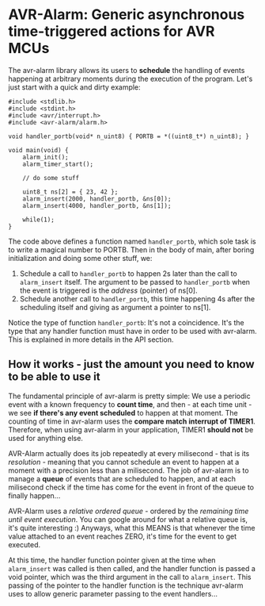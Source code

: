 AVR-Alarm: Generic asynchronous time-triggered actions for AVR MCUs
===================================================================
The avr-alarm library allows its users to **schedule** the handling of events happening at arbitrary moments
during the execution of the program. Let's just start with a quick and dirty example:

    #include <stdlib.h>
    #include <stdint.h>
    #include <avr/interrupt.h>
    #include <avr-alarm/alarm.h>

    void handler_portb(void* n_uint8) { PORTB = *((uint8_t*) n_uint8); }

    void main(void) {
        alarm_init();
        alarm_timer_start();
        
        // do some stuff
        
        uint8_t ns[2] = { 23, 42 };
        alarm_insert(2000, handler_portb, &ns[0]);
        alarm_insert(4000, handler_portb, &ns[1]);
        
        while(1);
    }

The code above defines a function named `handler_portb`, which sole task is to write a magical number to
PORTB. Then in the body of main, after boring initialization and doing some other stuff, we:

1. Schedule a call to `handler_portb` to happen 2s later than the call to `alarm_insert` itself. The argument
   to be passed to `handler_portb` when the event is triggered is the *address* (pointer) of ns[0].
2. Schedule another call to `handler_portb`, this time happening 4s after the scheduling itself and giving as
   argument a pointer to ns[1].

Notice the type of function `handler_portb`: It's not a coincidence. It's the type that any handler function
must have in order to be used with avr-alarm. This is explained in more details in the API section.

How it works - just the amount you need to know to be able to use it
--------------------------------------------------------------------
The fundamental principle of avr-alarm is pretty simple: We use a periodic event with a known frequency to
**count time**, and then - at each time unit - we see **if there's any event scheduled** to happen at that
moment. The counting of time in avr-alarm uses the **compare match interrupt of TIMER1**. Therefore, when
using avr-alarm in your application, TIMER1 **should not** be used for anything else.

AVR-Alarm actually does its job repeatedly at every milisecond - that is its *resolution* - meaning that you
cannot schedule an event to happen at a moment with a precision less than a milisecond. The job of avr-alarm
is to manage a **queue** of events that are scheduled to happen, and at each milisecond check if the time has
come for the event in front of the queue to finally happen...

AVR-Alarm uses a *relative ordered queue* - ordered by the *remaining time until event execution*. You can
google around for what a relative queue is, it's quite interesting :)  Anyways, what this MEANS is that
whenever the time value attached to an event reaches ZERO, it's time for the event to get executed.

At this time, the handler function pointer given at the time when `alarm_insert` was called is then called,
and the handler function is passed a void pointer, which was the third argument in the call to `alarm_insert`.
This passing of the pointer to the handler function is the technique avr-alarm uses to allow generic parameter
passing to the event handlers...
